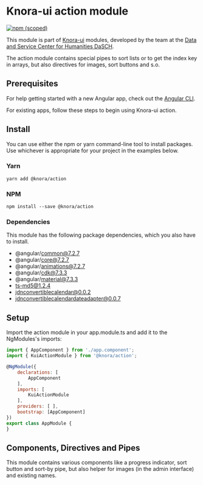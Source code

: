 # Knora-ui action module
[![npm (scoped)](https://img.shields.io/npm/v/@knora/action.svg)](https://www.npmjs.com/package/@knora/action)

This module is part of [Knora-ui](https://github.com/dhlab-basel/Knora-ui) modules, developed by the team at the [Data and Service Center for Humanities DaSCH](http://dasch.swiss).

The action module contains special pipes to sort lists or to get the index key in arrays, but also directives for images, sort buttons and s.o.

## Prerequisites
For help getting started with a new Angular app, check out the [Angular CLI](https://cli.angular.io/).

For existing apps, follow these steps to begin using Knora-ui action.

## Install
You can use either the npm or yarn command-line tool to install packages. Use whichever is appropriate for your project in the examples below.

### Yarn

`yarn add @knora/action`

### NPM
`npm install --save @knora/action`


### Dependencies
This module has the following package dependencies, which you also have to install.
*  @angular/common@7.2.7
*  @angular/core@7.2.7
*  @angular/animations@7.2.7
*  @angular/cdk@7.3.3
*  @angular/material@7.3.3
*  ts-md5@1.2.4
*  jdnconvertiblecalendar@0.0.2
*  jdnconvertiblecalendardateadapter@0.0.7



## Setup

 Import the action module in your app.module.ts and add it to the NgModules's imports:

 ```javascript
 import { AppComponent } from './app.component';
 import { KuiActionModule } from '@knora/action';

 @NgModule({
     declarations: [
         AppComponent
     ],
     imports: [
         KuiActionModule
     ],
     providers: [ ],
     bootstrap: [AppComponent]
 })
 export class AppModule {
 }
 ```


## Components, Directives and Pipes
This module contains various components like a progress indicator, sort button and sort-by pipe, but also helper for images (in the admin interface) and existing names.


<!--
### Progress indicator

You can use the progress indicator in two ways:

1. classic loader
2. submit-form-data loader

[Example and demo](https://dhlab-basel.github.io/Knora-ui/modules/action/progress-indicator)


### Sort button

The sort button helps to sort a list by a selected topic. The following setup is needed:

- sortProps is an array of {name, label} object and is needed for the selection.
- the sort button returns a sortKey which is needed in the list and the pipe called kuiSortBy


[Example and demo](https://dhlab-basel.github.io/Knora-ui/modules/action/sort-button)

---


## Directives

### Admin image
A attribute directive for images (`<img />`) to get a user avatar, which uses the service from gravatar.com and to set a project logo.

[Example and demo](https://dhlab-basel.github.io/Knora-ui/modules/action/admin-image)


### Existing Name
This directive checks a form field to see if the value is unique. For example username or project short-name should be unique. Therefore we use the ExistingNameDirective.

[Example and demo](https://dhlab-basel.github.io/Knora-ui/modules/action/existing-name)

[Stackblitz](https://stackblitz.com/edit/knora-existing-name?file=src%2Fapp%2Fapp.component.ts)


---


## Pipes

### Key
In case of an object, where you don't know the labels or in case of an array with no numeric index, you can use the Key pipe.

[Example and demo](https://dhlab-basel.github.io/Knora-ui/modules/action/key)


### Sort by
The sortBy pipe is used to sort by a selected key.

[Example and demo in sort button component](https://dhlab-basel.github.io/Knora-ui/modules/action/sort-button)
-->
